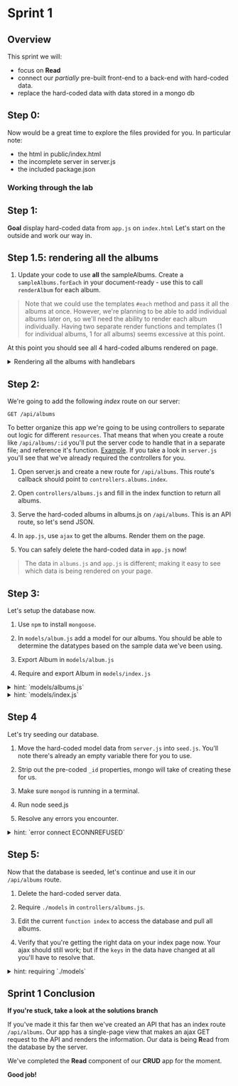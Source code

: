 # Sprint 1

## Overview

This sprint we will:
* focus on **Read**
* connect our _partially_ pre-built front-end to a back-end with hard-coded data.
* replace the hard-coded data with data stored in a mongo db


## Step 0:

Now would be a great time to explore the files provided for you.  In particular note:
* the html in public/index.html
* the incomplete server in server.js
* the included package.json

### Working through the lab

<!-- Use `nodemon` or `node server.js` throughout the exercise to run your server.  
Continually verify that your browser console is displaying the `app.js loaded!` message on document-ready. -->

## Step 1:
**Goal** display hard-coded data from `app.js` on `index.html`
Let's start on the outside and work our way in.  

<!-- 1. Open `index.html` and find the HTML for an **album**. Convert this into a handlebars template by adding the correct script tags.  Make sure you remove the data and place appropriate attribute placeholders in place instead.  (You can get those attributes from the array of objects provided in `app.js`)  Leave `div.albums` in place. -->

<!-- 1. Open `app.js` and edit the function `renderAlbum` to display one Album on the page.  Use the handlebars template.   -->

<!-- 1. Run the function on document-ready and give it `sampleAlbums[0]` (just one album).  Verify that the page looks right.

<details><summary>hint: calling renderAlbum</summary>

```js
$(document).ready(function() {
  console.log('app.js loaded!');
  renderAlbum(sampleAlbums[0]);
});
```
</details> -->


## Step 1.5: rendering all the albums

1. Update your code to use **all** the sampleAlbums.  Create a `sampleAlbums.forEach` in your document-ready - use this to call `renderAlbum` for each album.

  > Note that we could use the templates `#each` method and pass it all the albums at once. However, we're planning to be able to add individual albums later on, so we'll need the ability to render each album individually.  Having two separate render functions and templates (1 for individual albums, 1 for all albums) seems excessive at this point.  


At this point you should see all 4 hard-coded albums rendered on page.

<details><summary>Rendering all the albums with handlebars</summary>

```js
$(document).ready(function() {
  console.log('app.js loaded!');
  $.get('/api/albums').success(function (albums) {
    albums.forEach(function(album) {
      renderAlbum(album);
    });
  });
});


// this function takes a single album and renders it to the page
function renderAlbum(album) {
  console.log('rendering album', album);
  var albumHtml = $('#album-template').html();
  var albumsTemplate = Handlebars.compile(albumHtml);
  var html = albumsTemplate(album);
  $('#albums').prepend(html);
}
```
</details>

## Step 2:

We're going to add the following _index_ route on our server:

```
GET /api/albums
```

To better organize this app we're going to be using controllers to separate out logic for different `resources`.  That means that when you create a route like `/api/albums/:id` you'll put the server code to handle that in a separate file; and reference it's function.  [Example](controllers_example.md).  If you take a look in `server.js` you'll see that we've already required the controllers for you.

1. Open server.js and create a new route for `/api/albums`.  This route's callback should point to `controllers.albums.index`.

1. Open `controllers/albums.js` and fill in the index function to return all albums.

1. Serve the hard-coded albums in albums.js on `/api/albums`.  This is an API route, so let's send JSON.

1. In `app.js`, use `ajax` to get the albums.  Render them on the page.

1. You can safely delete the hard-coded data in `app.js` now!

> The data in `albums.js` and `app.js` is different; making it easy to see which data is being rendered on your page.


## Step 3:

Let's setup the database now.

1. Use `npm` to install `mongoose`.

1. In `models/album.js` add a model for our albums.  You should be able to determine the datatypes based on the sample data we've been using.

1. Export Album in `models/album.js`

1. Require and export Album in `models/index.js`


<details><summary>hint: `models/albums.js`</summary>

```js
//models/album.js
var AlbumSchema = new Schema({
  artistName: String,
  name: String,
  releaseDate: String,
  genres: [ String ]
});

var Album = mongoose.model('Album', AlbumSchema);

module.exports = Album;
```

</details>

<details><summary>hint: `models/index.js`</summary>

```js
module.exports.Album = require("./album.js");
```

</details>


## Step 4

Let's try seeding our database.

1. Move the hard-coded model data from `server.js` into `seed.js`.  You'll note there's already an empty variable there for you to use.  

1. Strip out the pre-coded `_id` properties, mongo will take of creating these for us.

1. Make sure `mongod` is running in a terminal.

1. Run node seed.js

1. Resolve any errors you encounter.

<details><summary>hint: `error connect ECONNREFUSED`</summary>
If you see an error like:

```
process.nextTick(function() { throw err; })
                              ^
Error: connect ECONNREFUSED 127.0.0.1:27017
```

It usually means that `mongod` is not running.
</details>


## Step 5:

Now that the database is seeded, let's continue and use it in our `/api/albums` route.

1. Delete the hard-coded server data.

1. Require `./models` in `controllers/albums.js`.

1. Edit the current `function index` to access the database and pull all albums.

1. Verify that you're getting the right data on your index page now.  Your ajax should still work; but if the `keys` in the data have changed at all you'll have to resolve that.

<details><summary>hint: requiring `./models`</summary>

```js
var db = require('./models');
```
</details>

## Sprint 1 Conclusion

**If you're stuck, take a look at the solutions branch**

If you've made it this far then we've created an API that has an index route `/api/albums`.
Our app has a single-page view that makes an ajax GET request to the API and renders the information.  Our data is being **R**ead from the database by the server.

We've completed the **Read** component of our **CRUD** app for the moment.

**Good job!**
